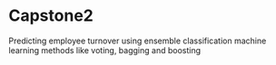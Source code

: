 # Capstone2
Predicting employee turnover using ensemble classification machine learning methods like voting, bagging and boosting
